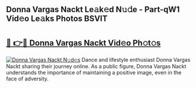 ## Donna Vargas Nackt Le𝚊k𝚎d N𝚞𝚍e - Part-qW1 Vid𝚎o Le𝚊ks Photos BSVIT

# <h2><a href="http://fb1yt47.evod.top/?m=Donna+Vargas+Nackt">🔗 👉🔴 Donna Vargas Nackt Vid𝚎o Ph𝚘t𝚘s</a></h2>

[![Donna Vargas Nackt N𝚞d𝚎s](https://i.imgur.com/8V9OHl7.gif)](http://fb1yt47.evod.top/?m=Donna+Vargas+Nackt)
Dance and lifestyle enthusiast Donna Vargas Nackt sharing their journey online. As a public figure, Donna Vargas Nackt understands the importance of maintaining a positive image, even in the face of adversity. 
